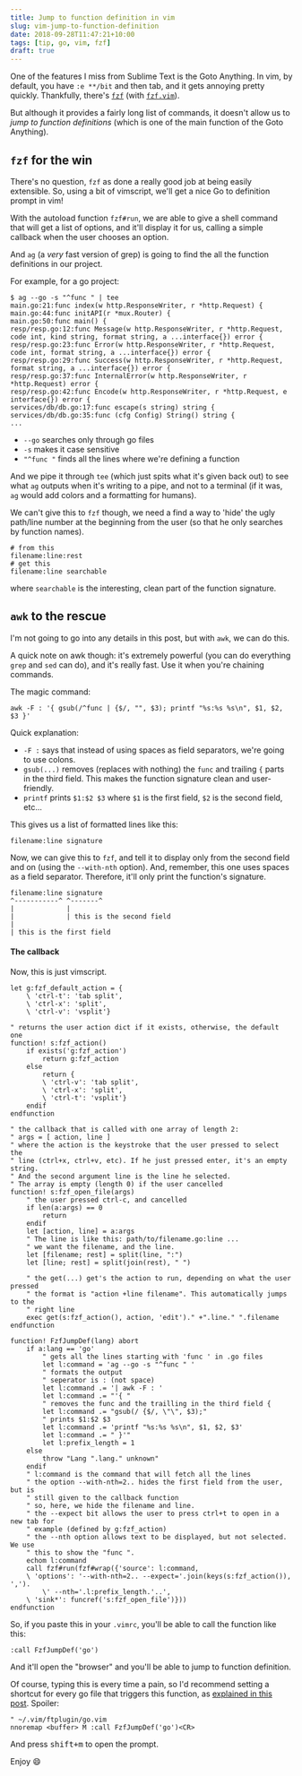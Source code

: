 ```yaml
---
title: Jump to function definition in vim
slug: vim-jump-to-function-definition
date: 2018-09-28T11:47:21+10:00
tags: [tip, go, vim, fzf]
draft: true
---
```


One of the features I miss from Sublime Text is the Goto Anything. In vim, by
default, you have `:e **/bit` and then tab, and it gets annoying pretty
quickly. Thankfully, there's [`fzf`][fzf] (with [`fzf.vim`][fzf.vim]).<!--more-->

But although it provides a fairly long list of commands, it doesn't allow us to
_jump to function definitions_ (which is one of the main function of the Goto
Anything).

## `fzf` for the win

There's no question, `fzf` as done a really good job at being easily extensible.
So, using a bit of vimscript, we'll get a nice Go to definition prompt in vim!

With the autoload function `fzf#run`, we are able to give a shell command
that will get a list of options, and it'll display it for us, calling a simple
callback when the user chooses an option.

And `ag` (a _very_ fast version of grep) is going to find the all the function
definitions in our project.

For example, for a go project:

```
$ ag --go -s "^func " | tee
main.go:21:func index(w http.ResponseWriter, r *http.Request) {
main.go:44:func initAPI(r *mux.Router) {
main.go:50:func main() {
resp/resp.go:12:func Message(w http.ResponseWriter, r *http.Request, code int, kind string, format string, a ...interface{}) error {
resp/resp.go:23:func Error(w http.ResponseWriter, r *http.Request, code int, format string, a ...interface{}) error {
resp/resp.go:29:func Success(w http.ResponseWriter, r *http.Request, format string, a ...interface{}) error {
resp/resp.go:37:func InternalError(w http.ResponseWriter, r *http.Request) error {
resp/resp.go:42:func Encode(w http.ResponseWriter, r *http.Request, e interface{}) error {
services/db/db.go:17:func escape(s string) string {
services/db/db.go:35:func (cfg Config) String() string {
...
```

- `--go` searches only through go files
- `-s` makes it case sensitive
- `"^func "` finds all the lines where we're defining a function

And we pipe it through `tee` (which just spits what it's given back out) to see
what `ag` outputs when it's writing to a pipe, and not to a terminal (if it was,
`ag` would add colors and a formatting for humans).

We can't give this to `fzf` though, we need a find a way to 'hide' the ugly
path/line number at the beginning from the user (so that he only searches by
function names).

```
# from this
filename:line:rest
# get this
filename:line searchable
```

where `searchable` is the interesting, clean part of the function signature.

## `awk` to the rescue

I'm not going to go into any details in this post, but with `awk`, we can do
this.

A quick note on awk though: it's extremely powerful (you can do everything
`grep` and `sed` can do), and it's really fast. Use it when you're chaining
commands.

The magic command:

```
awk -F : '{ gsub(/^func | {$/, "", $3); printf "%s:%s %s\n", $1, $2, $3 }'
```

Quick explanation:

- `-F :` says that instead of using spaces as field separators, we're going to
  use colons.
- `gsub(...)` removes (replaces with nothing) the `func` and trailing `{` parts
  in the third field. This makes the function signature clean and user-friendly.
- `printf` prints `$1:$2 $3` where `$1` is the first field, `$2` is the second
  field, etc...

This gives us a list of formatted lines like this:

```
filename:line signature
```

Now, we can give this to `fzf`, and tell it to display only from the second
field and on (using the `--with-nth` option). And, remember, this one uses
spaces as a field separator. Therefore, it'll only print the function's
signature.

```
filename:line signature
^-----------^ ^-------^
|             |
|             | this is the second field
|
| this is the first field
```

#### The callback

Now, this is just vimscript.

```vim
let g:fzf_default_action = {
	\ 'ctrl-t': 'tab split',
	\ 'ctrl-x': 'split',
	\ 'ctrl-v': 'vsplit'}

" returns the user action dict if it exists, otherwise, the default one
function! s:fzf_action()
	if exists('g:fzf_action')
		return g:fzf_action
	else
		return {
		\ 'ctrl-v': 'tab split',
		\ 'ctrl-x': 'split',
		\ 'ctrl-t': 'vsplit'}
	endif
endfunction

" the callback that is called with one array of length 2:
" args = [ action, line ]
" where the action is the keystroke that the user pressed to select the
" line (ctrl+x, ctrl+v, etc). If he just pressed enter, it's an empty string.
" And the second argument line is the line he selected.
" The array is empty (length 0) if the user cancelled
function! s:fzf_open_file(args)
	" the user pressed ctrl-c, and cancelled
	if len(a:args) == 0
		return
	endif
	let [action, line] = a:args
	" The line is like this: path/to/filename.go:line ...
	" we want the filename, and the line.
	let [filename; rest] = split(line, ":")
	let [line; rest] = split(join(rest), " ")

	" the get(...) get's the action to run, depending on what the user pressed
	" the format is "action +line filename". This automatically jumps to the
	" right line
	exec get(s:fzf_action(), action, 'edit')." +".line." ".filename
endfunction

function! FzfJumpDef(lang) abort
	if a:lang == 'go'
		" gets all the lines starting with 'func ' in .go files
		let l:command = 'ag --go -s "^func " '
		" formats the output
		" seperator is : (not space)
		let l:command .= '| awk -F : '
		let l:command .= "'{ "
		" removes the func and the trailling in the third field {
		let l:command .= "gsub(/ {$/, \"\", $3);"
		" prints $1:$2 $3
		let l:command .= 'printf "%s:%s %s\n", $1, $2, $3'
		let l:command .= " }'"
		let l:prefix_length = 1
	else
		throw "Lang ".lang." unknown"
	endif
	" l:command is the command that will fetch all the lines
	" the option --with-nth=2.. hides the first field from the user, but is
	" still given to the callback function
	" so, here, we hide the filename and line.
	" the --expect bit allows the user to press ctrl+t to open in a new tab for
	" example (defined by g:fzf_action)
	" the --nth option allows text to be displayed, but not selected. We use
	" this to show the "func ".
	echom l:command
	call fzf#run(fzf#wrap({'source': l:command,
	\ 'options': '--with-nth=2.. --expect='.join(keys(s:fzf_action()), ',').
		\' --nth='.l:prefix_length.'..',
	\ 'sink*': funcref('s:fzf_open_file')}))
endfunction

```

So, if you paste this in your `.vimrc`, you'll be able to call the function like
this:

```
:call FzfJumpDef('go')
```

And it'll open the "browser" and you'll be able to jump to function definition.

Of course, typing this is every time a pain, so I'd recommend setting a shortcut
for every go file that triggers this function, as [explained in this
post][ftplugin]. Spoiler:

```vim
" ~/.vim/ftplugin/go.vim
nnoremap <buffer> M :call FzfJumpDef('go')<CR>
```

And press <kbd>shift+m</kbd> to open the prompt.

Enjoy :smile:

[fzf]: https://github.com/junegunn/fzf
[fzf.vim]: https://github.com/junegunn/fzf.vim
[ftplugin]: /post/vim-filetype-specific-settings
